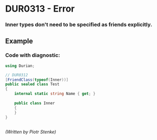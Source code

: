 # DUR0313 - Error
### Inner types don't need to be specified as friends explicitly.

## Example

### Code with diagnostic:
```csharp
using Durian;

// DUR0312
[FriendClass(typeof(Inner))]
public sealed class Test
{
	internal static string Name { get; }
	
	public class Inner
	{
	}
}

```

##

*\(Written by Piotr Stenke\)*